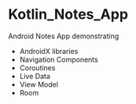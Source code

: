 # Kotlin_Notes_App

Android Notes App demonstrating 
* AndroidX libraries
* Navigation Components
* Coroutines
* Live Data
* View Model
* Room
